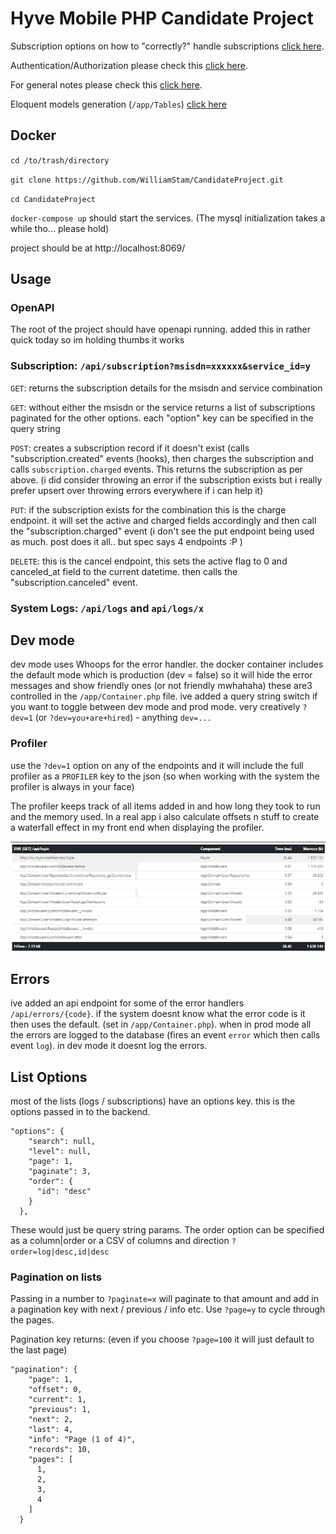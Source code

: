 # Hyve Mobile PHP Candidate Project



Subscription options on how to "correctly?" handle subscriptions [click here](words/subscription.md).

Authentication/Authorization please check this [click here](words/authentication.md).

For general notes please check this [click here](words/notes.md).

Eloquent models generation (`/app/Tables`) [click here](words/eloquent_models.md)


## Docker

`cd /to/trash/directory`

`git clone https://github.com/WilliamStam/CandidateProject.git`

`cd CandidateProject`

`docker-compose up` should start the services. (The mysql initialization takes a while tho... please hold)

project should be at http://localhost:8069/ 

## Usage

### OpenAPI

The root of the project should have openapi running. added this in rather quick today so im holding thumbs it works

### Subscription: `/api/subscription?msisdn=xxxxxx&service_id=y`


`GET`: returns the subscription details for the msisdn and service combination

`GET`: without either the msisdn or the service returns a list of subscriptions paginated for the other options. each "option" key can be specified in the query string 

`POST`: creates a subscription record if it doesn't exist (calls "subscription.created" events (hooks), then charges the subscription and calls `subscription.charged` events. This returns the subscription as per above. (i did consider throwing an error if the subscription exists but i really prefer upsert over throwing errors everywhere if i can help it)

`PUT`: if the subscription exists for the combination this is the charge endpoint. it will set the active and charged fields accordingly and then call the  "subscription.charged" event (i don't see the put endpoint being used as much. post does it all.. but spec says 4 endpoints :P )

`DELETE`: this is the cancel endpoint, this sets the active flag to 0 and canceled_at field to the current datetime. then calls the "subscription.canceled" event.

### System Logs: `/api/logs` and `api/logs/x`


## Dev mode

dev mode uses Whoops for the error handler. the docker container includes the default mode which is production (dev = false) so it will hide the error messages and show friendly ones (or not friendly mwhahaha) these are3 controlled in the `/app/Container.php` file. ive added a query string switch if you want to toggle between dev mode and prod mode. very creatively `?dev=1` (or `?dev=you+are+hired`) - anything `dev=...`


### Profiler

use the `?dev=1` option on any of the endpoints and it will include the full profiler as a `PROFILER` key to the json (so when working with the system the profiler is always in your face)

The profiler keeps track of all items added in and how long they took to run and the memory used. In a real app i also calculate offsets n stuff to create a waterfall effect in my front end when displaying the profiler. 

![words/profiler.png](words/profiler.png)

## Errors

ive added an api endpoint for some of the error handlers `/api/errors/{code}`. if the system doesnt know what the error code is it then uses the default. (set in `/app/Container.php`). when in prod mode all the errors are logged to the database (fires an event `error` which then calls event `log`). in dev mode it doesnt log the errors. 

## List Options

most of the lists (logs / subscriptions) have an options key. this is the options passed in to the backend. 

```
"options": {
    "search": null,
    "level": null,
    "page": 1,
    "paginate": 3,
    "order": {
      "id": "desc"
    }
  },
```

These would just be query string params. The order option can be specified as a column|order or a CSV of columns and direction `?order=log|desc,id|desc` 

### Pagination on lists

Passing in a number to `?paginate=x` will paginate to that amount and add in a pagination key with next / previous / info etc. Use `?page=y` to cycle through the pages.

Pagination key returns: (even if you choose `?page=100` it will just default to the last page)
```
"pagination": {
    "page": 1,
    "offset": 0,
    "current": 1,
    "previous": 1,
    "next": 2,
    "last": 4,
    "info": "Page (1 of 4)",
    "records": 10,
    "pages": [
      1,
      2,
      3,
      4
    ]
  }
  ```